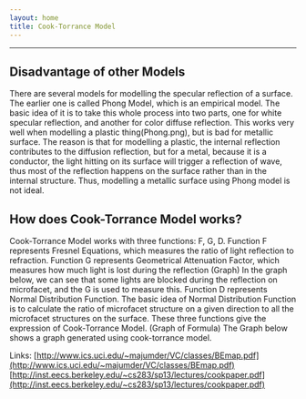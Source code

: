 ```yaml
---
layout: home
title: Cook-Torrance Model
---
```

---
## Disadvantage of other Models
 
There are several models for modelling the specular reflection of a surface. The earlier one is called Phong Model, which is an empirical model. The basic idea of it is to take this whole process into two parts, one for white specular reflection, and another for color diffuse reflection. This works very well when modelling a plastic thing(Phong.png), but is bad for metallic surface.
The reason is that for modelling a plastic, the internal reflection contributes to the diffusion reflection, but for a metal, because it is a conductor, the light hitting on its surface will trigger a reflection of wave, thus most of the reflection happens on the surface rather than in the internal structure. Thus, modelling a metallic surface using Phong model is not ideal.


## How does Cook-Torrance Model works?
  
Cook-Torrance Model works with three functions: F, G, D. Function F represents Fresnel Equations, which measures the ratio of light reflection to refraction. Function G represents Geometrical Attenuation Factor, which measures how much light is lost during the reflection (Graph) In the graph below, we can see that some lights are blocked during the reflection on microfacet, and the G is used to measure this. Function D represents Normal Distribution Function. The basic idea of Normal Distribution Function is to calculate the ratio of microfacet structure on a given direction to all the microfacet structures on the surface. These three functions give the expression of Cook-Torrance Model. (Graph of Formula) The Graph below shows a graph generated using cook-torrance model.












Links:
[http://www.ics.uci.edu/~majumder/VC/classes/BEmap.pdf](http://www.ics.uci.edu/~majumder/VC/classes/BEmap.pdf)
[http://inst.eecs.berkeley.edu/~cs283/sp13/lectures/cookpaper.pdf](http://inst.eecs.berkeley.edu/~cs283/sp13/lectures/cookpaper.pdf)
